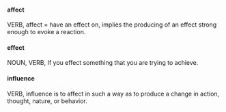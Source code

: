 #### affect
VERB, affect = have an effect on, implies the producing of an effect strong enough to evoke a reaction.

#### effect
 NOUN, VERB, If you effect something that you are trying to achieve.

#### influence
VERB, influence is to affect in such a way as to produce a change in action, thought, nature, or behavior.
